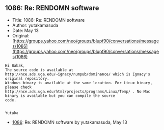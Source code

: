 ## 1086: Re: RENDOMN software

- Title: 1086: Re: RENDOMN software
- Author: yutakamasuda
- Date: May 13
- Original: [https://groups.yahoo.com/neo/groups/blupf90/conversations/messages/1086](https://groups.yahoo.com/neo/groups/blupf90/conversations/messages/1086)

```
Hi Babak,
The source code is available at http://nce.ads.uga.edu/~ignacy/numpub/dominance/ which is Ignacy's original repository.
Windows binary is available at the same location. For Linux binary, please check
http://nce.ads.uga.edu/html/projects/programs/Linux/Temp/ . No Mac binary is available but you can compile the source
code.


Yutaka
```

- [1086](1086.md): Re: RENDOMN software by yutakamasuda, May 13
